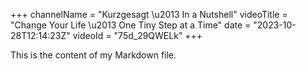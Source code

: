 +++
channelName = "Kurzgesagt \u2013 In a Nutshell"
videoTitle = "Change Your Life \u2013 One Tiny Step at a Time"
date = "2023-10-28T12:14:23Z"
videoId = "75d_29QWELk"
+++

This is the content of my Markdown file.
